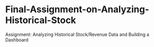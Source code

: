 # Final-Assignment-on-Analyzing-Historical-Stock
Assignment: Analyzing Historical Stock/Revenue Data and Building a Dashboard
